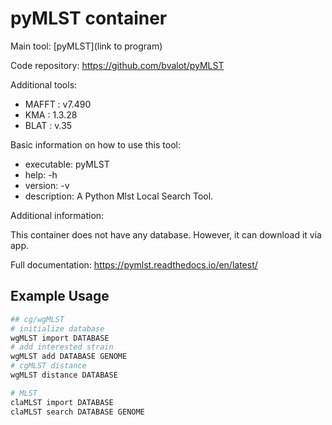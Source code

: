 # pyMLST container

Main tool: [pyMLST](link to program)
  
Code repository: https://github.com/bvalot/pyMLST

Additional tools:
- MAFFT : v7.490
- KMA : 1.3.28
- BLAT :  v.35

Basic information on how to use this tool:
- executable: pyMLST
- help: -h
- version: -v
- description: A Python Mlst Local Search Tool.

Additional information:

This container does not have any database. However, it can download it via app.
  
Full documentation: https://pymlst.readthedocs.io/en/latest/

## Example Usage

```bash
## cg/wgMLST
# initialize database
wgMLST import DATABASE
# add interested strain
wgMLST add DATABASE GENOME
# cgMLST distance
wgMLST distance DATABASE

# MLST
claMLST import DATABASE
claMLST search DATABASE GENOME
```
